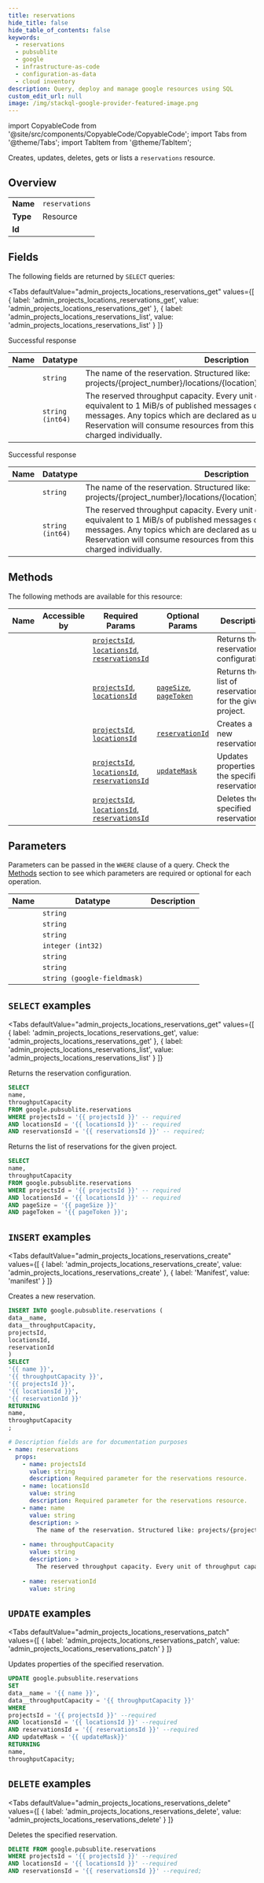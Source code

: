```yaml
--- 
title: reservations
hide_title: false
hide_table_of_contents: false
keywords:
  - reservations
  - pubsublite
  - google
  - infrastructure-as-code
  - configuration-as-data
  - cloud inventory
description: Query, deploy and manage google resources using SQL
custom_edit_url: null
image: /img/stackql-google-provider-featured-image.png
---
```


import CopyableCode from '@site/src/components/CopyableCode/CopyableCode';
import Tabs from '@theme/Tabs';
import TabItem from '@theme/TabItem';

Creates, updates, deletes, gets or lists a <code>reservations</code> resource.

## Overview
<table><tbody>
<tr><td><b>Name</b></td><td><code>reservations</code></td></tr>
<tr><td><b>Type</b></td><td>Resource</td></tr>
<tr><td><b>Id</b></td><td><CopyableCode code="google.pubsublite.reservations" /></td></tr>
</tbody></table>

## Fields

The following fields are returned by `SELECT` queries:

<Tabs
    defaultValue="admin_projects_locations_reservations_get"
    values={[
        { label: 'admin_projects_locations_reservations_get', value: 'admin_projects_locations_reservations_get' },
        { label: 'admin_projects_locations_reservations_list', value: 'admin_projects_locations_reservations_list' }
    ]}
>
<TabItem value="admin_projects_locations_reservations_get">

Successful response

<table>
<thead>
    <tr>
    <th>Name</th>
    <th>Datatype</th>
    <th>Description</th>
    </tr>
</thead>
<tbody>
<tr>
    <td><CopyableCode code="name" /></td>
    <td><code>string</code></td>
    <td>The name of the reservation. Structured like: projects/&#123;project_number&#125;/locations/&#123;location&#125;/reservations/&#123;reservation_id&#125;</td>
</tr>
<tr>
    <td><CopyableCode code="throughputCapacity" /></td>
    <td><code>string (int64)</code></td>
    <td>The reserved throughput capacity. Every unit of throughput capacity is equivalent to 1 MiB/s of published messages or 2 MiB/s of subscribed messages. Any topics which are declared as using capacity from a Reservation will consume resources from this reservation instead of being charged individually.</td>
</tr>
</tbody>
</table>
</TabItem>
<TabItem value="admin_projects_locations_reservations_list">

Successful response

<table>
<thead>
    <tr>
    <th>Name</th>
    <th>Datatype</th>
    <th>Description</th>
    </tr>
</thead>
<tbody>
<tr>
    <td><CopyableCode code="name" /></td>
    <td><code>string</code></td>
    <td>The name of the reservation. Structured like: projects/&#123;project_number&#125;/locations/&#123;location&#125;/reservations/&#123;reservation_id&#125;</td>
</tr>
<tr>
    <td><CopyableCode code="throughputCapacity" /></td>
    <td><code>string (int64)</code></td>
    <td>The reserved throughput capacity. Every unit of throughput capacity is equivalent to 1 MiB/s of published messages or 2 MiB/s of subscribed messages. Any topics which are declared as using capacity from a Reservation will consume resources from this reservation instead of being charged individually.</td>
</tr>
</tbody>
</table>
</TabItem>
</Tabs>

## Methods

The following methods are available for this resource:

<table>
<thead>
    <tr>
    <th>Name</th>
    <th>Accessible by</th>
    <th>Required Params</th>
    <th>Optional Params</th>
    <th>Description</th>
    </tr>
</thead>
<tbody>
<tr>
    <td><a href="#admin_projects_locations_reservations_get"><CopyableCode code="admin_projects_locations_reservations_get" /></a></td>
    <td><CopyableCode code="select" /></td>
    <td><a href="#parameter-projectsId"><code>projectsId</code></a>, <a href="#parameter-locationsId"><code>locationsId</code></a>, <a href="#parameter-reservationsId"><code>reservationsId</code></a></td>
    <td></td>
    <td>Returns the reservation configuration.</td>
</tr>
<tr>
    <td><a href="#admin_projects_locations_reservations_list"><CopyableCode code="admin_projects_locations_reservations_list" /></a></td>
    <td><CopyableCode code="select" /></td>
    <td><a href="#parameter-projectsId"><code>projectsId</code></a>, <a href="#parameter-locationsId"><code>locationsId</code></a></td>
    <td><a href="#parameter-pageSize"><code>pageSize</code></a>, <a href="#parameter-pageToken"><code>pageToken</code></a></td>
    <td>Returns the list of reservations for the given project.</td>
</tr>
<tr>
    <td><a href="#admin_projects_locations_reservations_create"><CopyableCode code="admin_projects_locations_reservations_create" /></a></td>
    <td><CopyableCode code="insert" /></td>
    <td><a href="#parameter-projectsId"><code>projectsId</code></a>, <a href="#parameter-locationsId"><code>locationsId</code></a></td>
    <td><a href="#parameter-reservationId"><code>reservationId</code></a></td>
    <td>Creates a new reservation.</td>
</tr>
<tr>
    <td><a href="#admin_projects_locations_reservations_patch"><CopyableCode code="admin_projects_locations_reservations_patch" /></a></td>
    <td><CopyableCode code="update" /></td>
    <td><a href="#parameter-projectsId"><code>projectsId</code></a>, <a href="#parameter-locationsId"><code>locationsId</code></a>, <a href="#parameter-reservationsId"><code>reservationsId</code></a></td>
    <td><a href="#parameter-updateMask"><code>updateMask</code></a></td>
    <td>Updates properties of the specified reservation.</td>
</tr>
<tr>
    <td><a href="#admin_projects_locations_reservations_delete"><CopyableCode code="admin_projects_locations_reservations_delete" /></a></td>
    <td><CopyableCode code="delete" /></td>
    <td><a href="#parameter-projectsId"><code>projectsId</code></a>, <a href="#parameter-locationsId"><code>locationsId</code></a>, <a href="#parameter-reservationsId"><code>reservationsId</code></a></td>
    <td></td>
    <td>Deletes the specified reservation.</td>
</tr>
</tbody>
</table>

## Parameters

Parameters can be passed in the `WHERE` clause of a query. Check the [Methods](#methods) section to see which parameters are required or optional for each operation.

<table>
<thead>
    <tr>
    <th>Name</th>
    <th>Datatype</th>
    <th>Description</th>
    </tr>
</thead>
<tbody>
<tr id="parameter-locationsId">
    <td><CopyableCode code="locationsId" /></td>
    <td><code>string</code></td>
    <td></td>
</tr>
<tr id="parameter-projectsId">
    <td><CopyableCode code="projectsId" /></td>
    <td><code>string</code></td>
    <td></td>
</tr>
<tr id="parameter-reservationsId">
    <td><CopyableCode code="reservationsId" /></td>
    <td><code>string</code></td>
    <td></td>
</tr>
<tr id="parameter-pageSize">
    <td><CopyableCode code="pageSize" /></td>
    <td><code>integer (int32)</code></td>
    <td></td>
</tr>
<tr id="parameter-pageToken">
    <td><CopyableCode code="pageToken" /></td>
    <td><code>string</code></td>
    <td></td>
</tr>
<tr id="parameter-reservationId">
    <td><CopyableCode code="reservationId" /></td>
    <td><code>string</code></td>
    <td></td>
</tr>
<tr id="parameter-updateMask">
    <td><CopyableCode code="updateMask" /></td>
    <td><code>string (google-fieldmask)</code></td>
    <td></td>
</tr>
</tbody>
</table>

## `SELECT` examples

<Tabs
    defaultValue="admin_projects_locations_reservations_get"
    values={[
        { label: 'admin_projects_locations_reservations_get', value: 'admin_projects_locations_reservations_get' },
        { label: 'admin_projects_locations_reservations_list', value: 'admin_projects_locations_reservations_list' }
    ]}
>
<TabItem value="admin_projects_locations_reservations_get">

Returns the reservation configuration.

```sql
SELECT
name,
throughputCapacity
FROM google.pubsublite.reservations
WHERE projectsId = '{{ projectsId }}' -- required
AND locationsId = '{{ locationsId }}' -- required
AND reservationsId = '{{ reservationsId }}' -- required;
```
</TabItem>
<TabItem value="admin_projects_locations_reservations_list">

Returns the list of reservations for the given project.

```sql
SELECT
name,
throughputCapacity
FROM google.pubsublite.reservations
WHERE projectsId = '{{ projectsId }}' -- required
AND locationsId = '{{ locationsId }}' -- required
AND pageSize = '{{ pageSize }}'
AND pageToken = '{{ pageToken }}';
```
</TabItem>
</Tabs>


## `INSERT` examples

<Tabs
    defaultValue="admin_projects_locations_reservations_create"
    values={[
        { label: 'admin_projects_locations_reservations_create', value: 'admin_projects_locations_reservations_create' },
        { label: 'Manifest', value: 'manifest' }
    ]}
>
<TabItem value="admin_projects_locations_reservations_create">

Creates a new reservation.

```sql
INSERT INTO google.pubsublite.reservations (
data__name,
data__throughputCapacity,
projectsId,
locationsId,
reservationId
)
SELECT 
'{{ name }}',
'{{ throughputCapacity }}',
'{{ projectsId }}',
'{{ locationsId }}',
'{{ reservationId }}'
RETURNING
name,
throughputCapacity
;
```
</TabItem>
<TabItem value="manifest">

```yaml
# Description fields are for documentation purposes
- name: reservations
  props:
    - name: projectsId
      value: string
      description: Required parameter for the reservations resource.
    - name: locationsId
      value: string
      description: Required parameter for the reservations resource.
    - name: name
      value: string
      description: >
        The name of the reservation. Structured like: projects/{project_number}/locations/{location}/reservations/{reservation_id}
        
    - name: throughputCapacity
      value: string
      description: >
        The reserved throughput capacity. Every unit of throughput capacity is equivalent to 1 MiB/s of published messages or 2 MiB/s of subscribed messages. Any topics which are declared as using capacity from a Reservation will consume resources from this reservation instead of being charged individually.
        
    - name: reservationId
      value: string
```
</TabItem>
</Tabs>


## `UPDATE` examples

<Tabs
    defaultValue="admin_projects_locations_reservations_patch"
    values={[
        { label: 'admin_projects_locations_reservations_patch', value: 'admin_projects_locations_reservations_patch' }
    ]}
>
<TabItem value="admin_projects_locations_reservations_patch">

Updates properties of the specified reservation.

```sql
UPDATE google.pubsublite.reservations
SET 
data__name = '{{ name }}',
data__throughputCapacity = '{{ throughputCapacity }}'
WHERE 
projectsId = '{{ projectsId }}' --required
AND locationsId = '{{ locationsId }}' --required
AND reservationsId = '{{ reservationsId }}' --required
AND updateMask = '{{ updateMask}}'
RETURNING
name,
throughputCapacity;
```
</TabItem>
</Tabs>


## `DELETE` examples

<Tabs
    defaultValue="admin_projects_locations_reservations_delete"
    values={[
        { label: 'admin_projects_locations_reservations_delete', value: 'admin_projects_locations_reservations_delete' }
    ]}
>
<TabItem value="admin_projects_locations_reservations_delete">

Deletes the specified reservation.

```sql
DELETE FROM google.pubsublite.reservations
WHERE projectsId = '{{ projectsId }}' --required
AND locationsId = '{{ locationsId }}' --required
AND reservationsId = '{{ reservationsId }}' --required;
```
</TabItem>
</Tabs>
